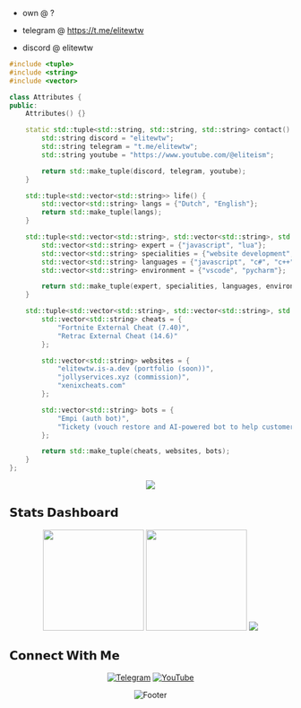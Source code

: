 - own @ ?

- telegram @ https://t.me/elitewtw

- discord @ elitewtw

```cpp
#include <tuple>
#include <string>
#include <vector>

class Attributes {
public:
    Attributes() {}

    static std::tuple<std::string, std::string, std::string> contact() {
        std::string discord = "elitewtw";
        std::string telegram = "t.me/elitewtw";
        std::string youtube = "https://www.youtube.com/@eliteism";

        return std::make_tuple(discord, telegram, youtube);
    }

    std::tuple<std::vector<std::string>> life() {
        std::vector<std::string> langs = {"Dutch", "English"};
        return std::make_tuple(langs);
    }

    std::tuple<std::vector<std::string>, std::vector<std::string>, std::vector<std::string>, std::vector<std::string>> coding() {
        std::vector<std::string> expert = {"javascript", "lua"};
        std::vector<std::string> specialities = {"website development", "fast learner", "sports"};
        std::vector<std::string> languages = {"javascript", "c#", "c++", "python", "lua", "html", "css"};
        std::vector<std::string> environment = {"vscode", "pycharm"};

        return std::make_tuple(expert, specialities, languages, environment);
    }

    std::tuple<std::vector<std::string>, std::vector<std::string>, std::vector<std::string>> projects() {
        std::vector<std::string> cheats = {
            "Fortnite External Cheat (7.40)",
            "Retrac External Cheat (14.6)"
        };

        std::vector<std::string> websites = {
            "elitewtw.is-a.dev (portfolio (soon))",
            "jollyservices.xyz (commission)",
            "xenixcheats.com"
        };

        std::vector<std::string> bots = {
            "Empi (auth bot)",
            "Tickety (vouch restore and AI-powered bot to help customers)"
        };

        return std::make_tuple(cheats, websites, bots);
    }
};
```

<div align="center">
  <img src="https://skillicons.dev/icons?i=js,lua,cpp,cs,python,html,css,vscode,pycharm,github&perline=10" />
</div>

## 𝗦𝘁𝗮𝘁𝘀 𝗗𝗮𝘀𝗵𝗯𝗼𝗮𝗿𝗱
<div align="center">
  
  <img height="180em" src="https://github-readme-stats.vercel.app/api?username=elitewtw&show_icons=true&theme=tokyonight&include_all_commits=true" />
  <img height="180em" src="https://github-readme-stats.vercel.app/api/top-langs/?username=elitewtw&layout=compact&theme=tokyonight" />
  <img src="https://streak-stats.demolab.com?user=elitewtw&theme=tokyonight" />

</div>

## 𝗖𝗼𝗻𝗻𝗲𝗰𝘁 𝗪𝗶𝘁𝗵 𝗠𝗲
<div align="center">
  
  <!--[![Discord](https://img.shields.io/badge/-@xenix.gg-5865F2?style=for-the-badge&logo=discord&logoColor=white)](https://discord.gg/elixrrr) -->
  
  [![Telegram](https://img.shields.io/badge/-@elitewtw-26A5E4?style=for-the-badge&logo=telegram&logoColor=white)](https://t.me/elitewtw)
  [![YouTube](https://img.shields.io/badge/-@eliteism-FF0000?style=for-the-badge&logo=youtube&logoColor=white)](https://youtube.com/@eliteism)

</div>

<div align="center">
  
  ![Footer](https://capsule-render.vercel.app/api?type=waving&color=gradient&height=100&section=footer)

</div>
